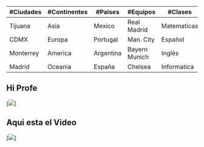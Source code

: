 | #Ciudades | #Continentes | #Paises   | #Equipos      | #Clases     |
|-----------|--------------|-----------|---------------|-------------|
| Tijuana   | Asia         | Mexico    | Real Madrid   | Matematicas |
| CDMX      | Europa       | Portugal  | Man. City     | Español     |
| Monterrey | America      | Argentina | Bayern Munich | Inglés      |
| Madrid    | Oceania      | España    | Chelsea       | Informatica |


## Hi Profe
[![](https://s3.amazonaws.com/arc-wordpress-client-uploads/infobae-wp/wp-content/uploads/2018/02/14180759/PSG-Real-Madrid-festejo-Cristiano-Ronaldo-1.jpg)]

## Aqui esta el Video
[![](https://youtu.be/DkstUoXEQXg)]
